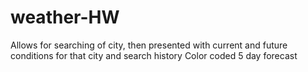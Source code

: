 # weather-HW
Allows for searching of city, then presented with current and future conditions for that city and search history
Color coded
5 day forecast 
